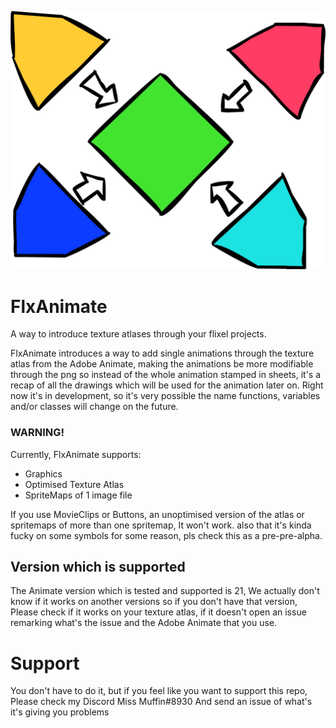 ![FlxAnimate](./FlxAnimate.png)
# FlxAnimate
A way to introduce texture atlases through your flixel projects.

FlxAnimate introduces a way to add single animations through the texture atlas from the Adobe Animate, making the animations be more modifiable through the png so instead of the whole animation stamped in sheets, it's a recap of all the drawings which will be used for the animation later on.
Right now it's in development, so it's very possible the name functions, variables and/or classes will change on the future.
### WARNING!
Currently, FlxAnimate supports:
  - Graphics
  - Optimised Texture Atlas
  - SpriteMaps of 1 image file

If you use MovieClips or Buttons, an unoptimised version of the atlas or spritemaps of more than one spritemap, It won't work. also that it's kinda fucky on some symbols for some reason, pls check this as a pre-pre-alpha.
## Version which is supported
The Animate version which is tested and supported is 21, We actually don't know if it works on another versions so if you don't have that version, Please check if it works on your texture atlas, if it doesn't open an issue remarking what's the issue and the Adobe Animate that you use.

# Support
You don't have to do it, but if you feel like you want to support this repo, Please check my Discord Miss Muffin#8930 And send an issue of what's it's giving you problems
